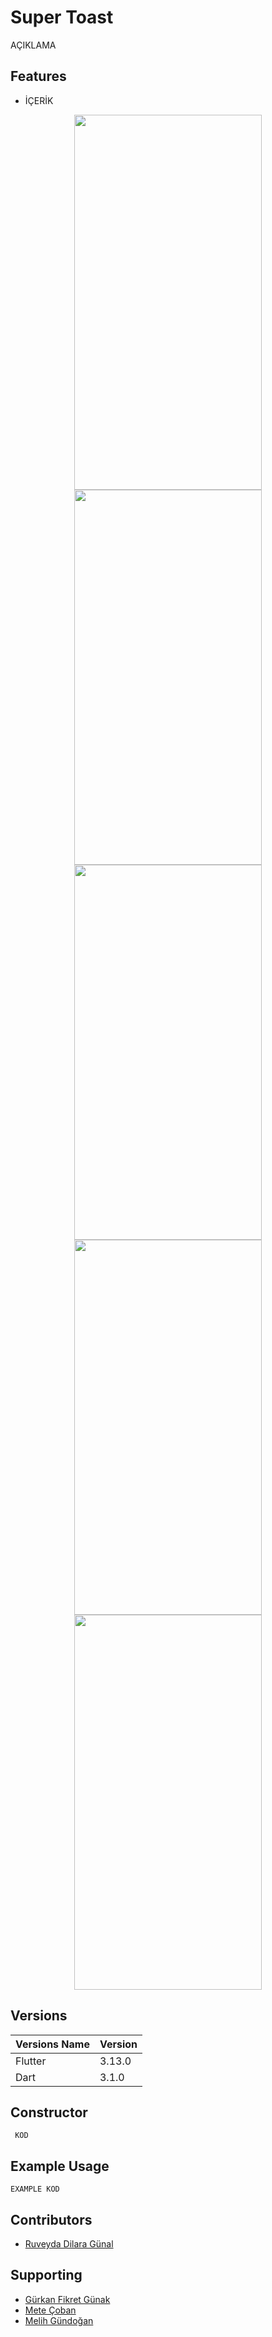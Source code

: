# Super Toast

AÇIKLAMA



## Features

- İÇERİK

<p align="center">
  <img width="300" height="600" src="">
  <img width="300" height="600" src="">
  <img width="300" height="600" src="">
  <img width="300" height="600" src="">
  <img width="300" height="600" src="">
</p>

## Versions

|Versions Name | Version |  
|--------------|---------|
| Flutter      | 3.13.0  |
| Dart         | 3.1.0   |


## Constructor

```
 KOD

```

## Example Usage

```
EXAMPLE KOD

```




## Contributors 

- [Ruveyda Dilara Günal](https://github.com/ruveydagunal)


## Supporting
- [Gürkan Fikret Günak](https://github.com/gurkanfikretgunak)
- [Mete Çoban](https://github.com/metecoban)
- [Melih Gündoğan](https://github.com/melihgundogan)
